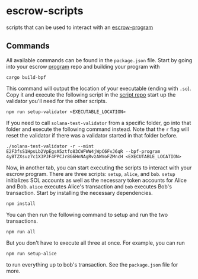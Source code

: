 # escrow-scripts

scripts that can be used to interact with an [escrow-program](https://github.com/saih3/sai-solana-escrow/tree/main/program)

## Commands

All available commands can be found in the `package.json` file. Start by going into your escrow [program](https://github.com/saih3/sai-solana-escrow/tree/main/program) repo and building your program with

```
cargo build-bpf
```

This command will output the location of your executable (ending with `.so`). Copy it and execute the following script in the [script repo](https://github.com/saih3/sai-solana-escrow/tree/main/scripts) start up the validator you'll need for the other scripts.

```
npm run setup-validator <EXECUTABLE_LOCATION>
```

If you need to call `solana-test-validator` from a specific folder, go into that folder and execute the following command instead. Note that the `r` flag will reset the validator if there was a validator started in that folder before.

```
./solana-test-validator -r --mint E2F3fsS1HpsLb2VpEgsA5ztfo83CWFWW4jWpC6FvJ6qR --bpf-program 4yBTZXsuz7c1X3PJF4PPCJr8G6HnNAgRvzAWVoFZMncH <EXECUTABLE_LOCATION>
```

Now, in another tab, you can start executing the scripts to interact with your escrow program. There are three scripts: `setup`, `alice`, and `bob`. `setup` initializes SOL accounts as well as the necessary token accounts for Alice and Bob. `alice` executes Alice's transaction and `bob` executes Bob's transaction. Start by installing the necessary dependencies.

```
npm install
```

You can then run the following command to setup and run the two transactions.

```
npm run all
```

But you don't have to execute all three at once. For example, you can run

```
npm run setup-alice
```

to run everything up to bob's transaction. See the `package.json` file for more.
